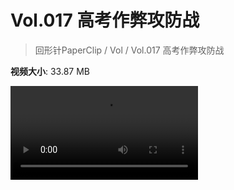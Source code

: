 # Vol.017 高考作弊攻防战

> 回形针PaperClip / Vol / Vol.017 高考作弊攻防战

**视频大小**: 33.87 MB

<div class="video"><video src="https://file.hsyhx.top/archive/PaperClip/Vol/017.mp4" controls preload>🤔 您的浏览器不支持 video 标签</video></div>